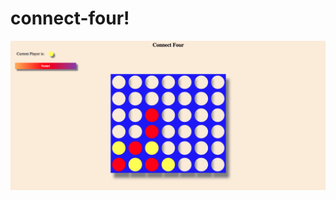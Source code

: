 # connect-four!
<p align="center">
  <img src="images/Screenshot .png"  title="hover text">
  
</p>
